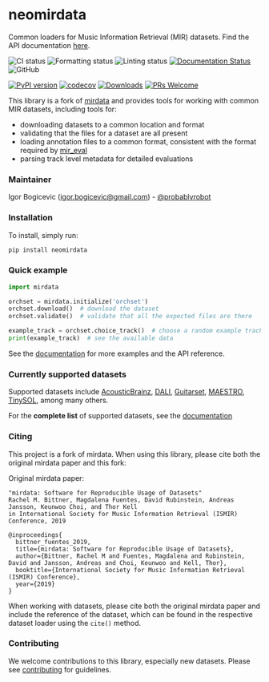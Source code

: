 # neomirdata
Common loaders for Music Information Retrieval (MIR) datasets. Find the API documentation [here](https://mirdata.readthedocs.io/).

![CI status](https://github.com/probablyrobot/neomirdata/actions/workflows/ci.yml/badge.svg?branch=master)
![Formatting status](https://github.com/probablyrobot/neomirdata/actions/workflows/formatting.yml/badge.svg?branch=master)
![Linting status](https://github.com/probablyrobot/neomirdata/actions/workflows/lint-python.yml/badge.svg?branch=master)
[![Documentation Status](https://readthedocs.org/projects/neomirdata/badge/?version=latest)](https://neomirdata.readthedocs.io/en/latest/?badge=latest)
![GitHub](https://img.shields.io/github/license/probablyrobot/neomirdata.svg)


[![PyPI version](https://badge.fury.io/py/neomirdata.svg)](https://badge.fury.io/py/neomirdata)
[![codecov](https://codecov.io/gh/probablyrobot/neomirdata/branch/master/graph/badge.svg)](https://codecov.io/gh/probablyrobot/neomirdata)
[![Downloads](https://static.pepy.tech/badge/neomirdata)](https://pepy.tech/project/neomirdata)
[![PRs Welcome](https://img.shields.io/badge/PRs-welcome-brightgreen.svg?style=flat-square)](http://makeapullrequest.com)

This library is a fork of [mirdata](https://github.com/mir-dataset-loaders/mirdata) and provides tools for working with common MIR datasets, including tools for:
* downloading datasets to a common location and format
* validating that the files for a dataset are all present 
* loading annotation files to a common format, consistent with the format required by [mir_eval](https://github.com/craffel/mir_eval)
* parsing track level metadata for detailed evaluations

### Maintainer
Igor Bogicevic (igor.bogicevic@gmail.com) - [@probablyrobot](https://github.com/probablyrobot)

### Installation

To install, simply run:

```python
pip install neomirdata
```

### Quick example
```python
import mirdata

orchset = mirdata.initialize('orchset')
orchset.download()  # download the dataset
orchset.validate()  # validate that all the expected files are there

example_track = orchset.choice_track()  # choose a random example track
print(example_track)  # see the available data
```
See the [documentation](https://mirdata.readthedocs.io/) for more examples and the API reference.


### Currently supported datasets


Supported datasets include [AcousticBrainz](https://zenodo.org/record/2553414#.X8jTgulKhhE), [DALI](https://github.com/gabolsgabs/DALI), [Guitarset](http://github.com/marl/guitarset/), [MAESTRO](https://magenta.tensorflow.org/datasets/maestro), [TinySOL](https://www.orch-idea.org/), among many others.

For the **complete list** of supported datasets, see the [documentation](https://mirdata.readthedocs.io/en/stable/source/quick_reference.html)


### Citing

This project is a fork of mirdata. When using this library, please cite both the original mirdata paper and this fork:

Original mirdata paper:
```
"mirdata: Software for Reproducible Usage of Datasets"
Rachel M. Bittner, Magdalena Fuentes, David Rubinstein, Andreas Jansson, Keunwoo Choi, and Thor Kell
in International Society for Music Information Retrieval (ISMIR) Conference, 2019
```

```
@inproceedings{
  bittner_fuentes_2019,
  title={mirdata: Software for Reproducible Usage of Datasets},
  author={Bittner, Rachel M and Fuentes, Magdalena and Rubinstein, David and Jansson, Andreas and Choi, Keunwoo and Kell, Thor},
  booktitle={International Society for Music Information Retrieval (ISMIR) Conference},
  year={2019}
}
```

When working with datasets, please cite both the original mirdata paper and include the reference of the dataset, which can be found in the respective dataset loader using the `cite()` method.

### Contributing

We welcome contributions to this library, especially new datasets. Please see [contributing](https://mirdata.readthedocs.io/en/latest/source/contributing.html) for guidelines.
